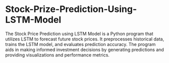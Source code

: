 # Stock-Prize-Prediction-Using-LSTM-Model
The Stock Price Prediction using LSTM Model is a Python program that utilizes LSTM to forecast future stock prices. It preprocesses historical data, trains the LSTM model, and evaluates prediction accuracy. The program aids in making informed investment decisions by generating predictions and providing visualizations and performance metrics.

